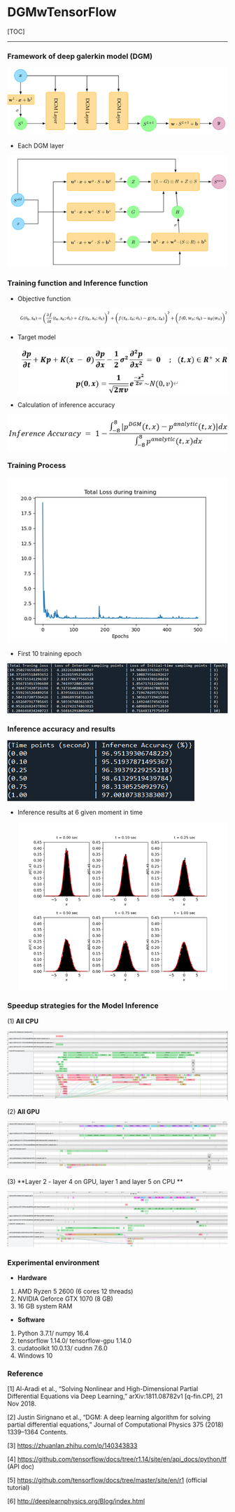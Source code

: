  DGMwTensorFlow
======

[TOC]

*****

### Framework of deep galerkin model (DGM)
![](.\Pictures\DGM_Framework.png)

* Each DGM layer

![](.\Pictures\DGM_singlelayer.png)

### Training function and  Inference function

* Objective function

  ![](.\Pictures\DGM_ObjectiveFunction.png)

* Target model

  ![](.\Pictures\DGM_targetmodel.jpg)

* Calculation of inference accuracy

![](.\Pictures\DGM_infformula.jpg)

### Training Process

![](.\Pictures\DGM_TrainingProcess.png)

* First 10 training epoch

![](.\Pictures\DGM_10ep_training.png)

### Inference accuracy and results

![](.\Pictures\DGM_InferenceAccuracy.png)

* Inference results at 6 given moment in time

  ![](.\Pictures\DGM_inferencePlot.png)

### Speedup strategies for the Model Inference

(1) **All CPU**

![](.\Pictures\DGM_inf_allCPU.png)

(2) **All GPU**

![](.\Pictures\DGM_inf_allGPU.png)

(3) **Layer 2 - layer 4 on GPU, layer 1 and layer 5  on CPU **

![](.\Pictures\DGM_inf_CPUwGPU.png)

### Experimental environment

* **Hardware**

1. AMD Ryzen 5 2600 (6 cores 12 threads)
2. NVIDIA Geforce GTX 1070 (8 GB)
3. 16 GB system RAM

* **Software**

1. Python 3.7.1/ numpy 16.4
2. tensorflow 1.14.0/ tensorflow-gpu 1.14.0
3. cudatoolkit 10.0.13/ cudnn 7.6.0
4. Windows 10

### Reference

[1]  Al-Aradi et al., “Solving Nonlinear and High-Dimensional Partial Differential Equations via Deep Learning,” arXiv:1811.08782v1 [q-fin.CP], 21 Nov 2018.

[2] Justin Sirignano et al., “DGM: A deep learning algorithm for solving partial differential equations,” Journal of Computational Physics 375 (2018) 1339–1364 Contents.

[3] https://zhuanlan.zhihu.com/p/140343833

[4] https://github.com/tensorflow/docs/tree/r1.14/site/en/api_docs/python/tf (API doc)

[5] https://github.com/tensorflow/docs/tree/master/site/en/r1 (official tutorial)

[6] http://deeplearnphysics.org/Blog/index.html 
